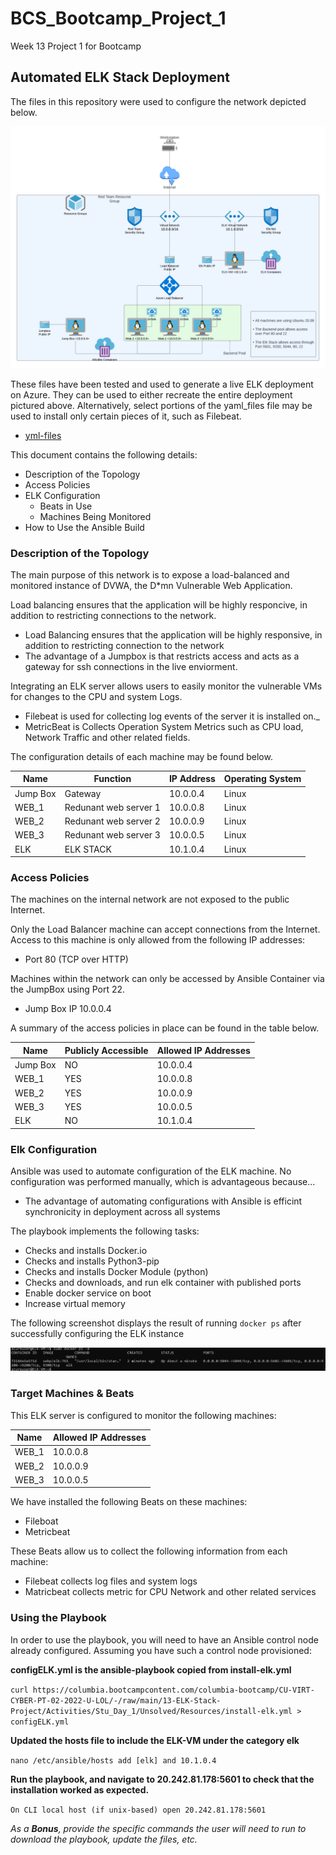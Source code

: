 # BCS_Bootcamp_Project_1
Week 13 Project 1 for Bootcamp

## Automated ELK Stack Deployment

The files in this repository were used to configure the network depicted below. 

![Project1_Diagram.png](https://github.com/Maximus-Meridius-SC/BCS_Bootcamp_Project_1/blob/main/Diagrams/Project1_Diagram.png)

These files have been tested and used to generate a live ELK deployment on Azure. They can be used to either recreate the entire deployment pictured above. Alternatively, select portions of the yaml_files file may be used to install only certain pieces of it, such as Filebeat.

  - [yml-files](https://github.com/Maximus-Meridius-SC/BCS_Bootcamp_Project_1/tree/main/Ansible/yml-files)

This document contains the following details:
- Description of the Topology
- Access Policies
- ELK Configuration
  - Beats in Use
  - Machines Being Monitored
- How to Use the Ansible Build


### Description of the Topology

The main purpose of this network is to expose a load-balanced and monitored instance of DVWA, the D*mn Vulnerable Web Application.

Load balancing ensures that the application will be highly responcive, in addition to restricting connections to the network.
- Load Balancing ensures that the application will be highly responsive, in addition to restricting connection to the network
- The advantage of a Jumpbox is that restricts access and acts as a gateway for ssh connections in the live enviorment. 

Integrating an ELK server allows users to easily monitor the vulnerable VMs for changes to the CPU and system Logs.
- Filebeat is used for collecting log events of the server it is installed on._
- MetricBeat is Collects Operation System Metrics such as CPU load, Network Traffic and other related fields. 

The configuration details of each machine may be found below.

| Name     | Function              | IP Address | Operating System |
|----------|-----------------------|------------|------------------|
| Jump Box | Gateway               | 10.0.0.4   | Linux            |
| WEB_1    | Redunant web server 1 | 10.0.0.8   | Linux            |
| WEB_2    | Redunant web server 2 | 10.0.0.9   | Linux            |
| WEB_3    | Redunant web server 3 | 10.0.0.5   | Linux            |
| ELK      | ELK STACK             | 10.1.0.4   | Linux            |

### Access Policies

The machines on the internal network are not exposed to the public Internet. 

Only the Load Balancer machine can accept connections from the Internet. Access to this machine is only allowed from the following IP addresses:
- Port 80 (TCP over HTTP)

Machines within the network can only be accessed by Ansible Container via the JumpBox using Port 22.
- Jump Box IP 10.0.0.4

A summary of the access policies in place can be found in the table below.

| Name     | Publicly Accessible   | Allowed IP Addresses |
|----------|-----------------------|----------------------|
| Jump Box | NO                    | 10.0.0.4             |
| WEB_1    | YES                   | 10.0.0.8             |
| WEB_2    | YES                   | 10.0.0.9             |
| WEB_3    | YES                   | 10.0.0.5             |
| ELK      | NO                    | 10.1.0.4             |

### Elk Configuration

Ansible was used to automate configuration of the ELK machine. No configuration was performed manually, which is advantageous because...
- The advantage of automating configurations with Ansible is efficint synchronicity in deployment across all systems 

The playbook implements the following tasks:
- Checks and installs Docker.io
- Checks and installs Python3-pip
- Checks and installs Docker Module (python)
- Checks and downloads, and run elk container with published ports
- Enable docker service on boot
- Increase virtual memory 

The following screenshot displays the result of running `docker ps` after successfully configuring the ELK instance  

![Elk-container-screenshot.png](https://github.com/Maximus-Meridius-SC/BCS_Bootcamp_Project_1/blob/main/Diagrams/Elk-container-screenshot.png)

### Target Machines & Beats
This ELK server is configured to monitor the following machines:
 
  | Name     |Allowed IP Addresses |
  |----------|---------------------|
  | WEB_1    | 10.0.0.8            |
  | WEB_2    | 10.0.0.9            |
  | WEB_3    | 10.0.0.5            |

We have installed the following Beats on these machines:
- Fileboat
- Metricbeat

These Beats allow us to collect the following information from each machine:
- Filebeat collects log files and system logs
- Matricbeat collects metric for CPU Network and other related services 

### Using the Playbook
In order to use the playbook, you will need to have an Ansible control node already configured. Assuming you have such a control node provisioned: 

**configELK.yml is the ansible-playbook copied from install-elk.yml**

`curl https://columbia.bootcampcontent.com/columbia-bootcamp/CU-VIRT-CYBER-PT-02-2022-U-LOL/-/raw/main/13-ELK-Stack-Project/Activities/Stu_Day_1/Unsolved/Resources/install-elk.yml > configELK.yml`

 **Updated the hosts file to include the ELK-VM under the category elk**

`nano /etc/ansible/hosts
 add [elk] and 10.1.0.4`

**Run the playbook, and navigate to 20.242.81.178:5601 to check that the installation worked as expected.**

`On CLI local host (if unix-based)
open 20.242.81.178:5601`

_As a **Bonus**, provide the specific commands the user will need to run to download the playbook, update the files, etc._
